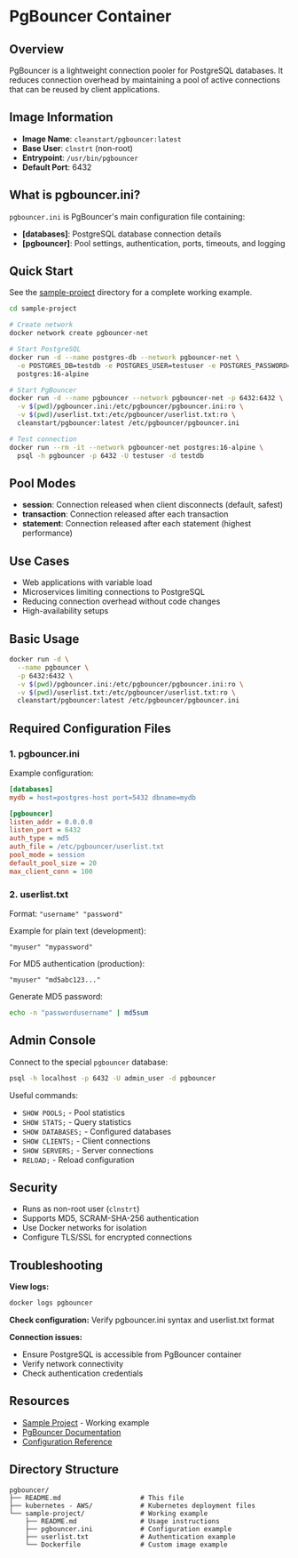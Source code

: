# PgBouncer Container

## Overview

PgBouncer is a lightweight connection pooler for PostgreSQL databases. It reduces connection overhead by maintaining a pool of active connections that can be reused by client applications.

## Image Information

- **Image Name**: `cleanstart/pgbouncer:latest`
- **Base User**: `clnstrt` (non-root)
- **Entrypoint**: `/usr/bin/pgbouncer`
- **Default Port**: 6432

## What is pgbouncer.ini?

`pgbouncer.ini` is PgBouncer's main configuration file containing:
- **[databases]**: PostgreSQL database connection details
- **[pgbouncer]**: Pool settings, authentication, ports, timeouts, and logging

## Quick Start

See the [sample-project](./sample-project/) directory for a complete working example.

```bash
cd sample-project

# Create network
docker network create pgbouncer-net

# Start PostgreSQL
docker run -d --name postgres-db --network pgbouncer-net \
  -e POSTGRES_DB=testdb -e POSTGRES_USER=testuser -e POSTGRES_PASSWORD=testpass \
  postgres:16-alpine

# Start PgBouncer
docker run -d --name pgbouncer --network pgbouncer-net -p 6432:6432 \
  -v $(pwd)/pgbouncer.ini:/etc/pgbouncer/pgbouncer.ini:ro \
  -v $(pwd)/userlist.txt:/etc/pgbouncer/userlist.txt:ro \
  cleanstart/pgbouncer:latest /etc/pgbouncer/pgbouncer.ini

# Test connection
docker run --rm -it --network pgbouncer-net postgres:16-alpine \
  psql -h pgbouncer -p 6432 -U testuser -d testdb
```

## Pool Modes

- **session**: Connection released when client disconnects (default, safest)
- **transaction**: Connection released after each transaction
- **statement**: Connection released after each statement (highest performance)

## Use Cases

- Web applications with variable load
- Microservices limiting connections to PostgreSQL
- Reducing connection overhead without code changes
- High-availability setups

## Basic Usage

```bash
docker run -d \
  --name pgbouncer \
  -p 6432:6432 \
  -v $(pwd)/pgbouncer.ini:/etc/pgbouncer/pgbouncer.ini:ro \
  -v $(pwd)/userlist.txt:/etc/pgbouncer/userlist.txt:ro \
  cleanstart/pgbouncer:latest /etc/pgbouncer/pgbouncer.ini
```

## Required Configuration Files

### 1. pgbouncer.ini

Example configuration:
```ini
[databases]
mydb = host=postgres-host port=5432 dbname=mydb

[pgbouncer]
listen_addr = 0.0.0.0
listen_port = 6432
auth_type = md5
auth_file = /etc/pgbouncer/userlist.txt
pool_mode = session
default_pool_size = 20
max_client_conn = 100
```

### 2. userlist.txt

Format: `"username" "password"`

Example for plain text (development):
```
"myuser" "mypassword"
```

For MD5 authentication (production):
```
"myuser" "md5abc123..."
```

Generate MD5 password:
```bash
echo -n "passwordusername" | md5sum
```

## Admin Console

Connect to the special `pgbouncer` database:

```bash
psql -h localhost -p 6432 -U admin_user -d pgbouncer
```

Useful commands:
- `SHOW POOLS;` - Pool statistics
- `SHOW STATS;` - Query statistics
- `SHOW DATABASES;` - Configured databases
- `SHOW CLIENTS;` - Client connections
- `SHOW SERVERS;` - Server connections
- `RELOAD;` - Reload configuration

## Security

- Runs as non-root user (`clnstrt`)
- Supports MD5, SCRAM-SHA-256 authentication
- Use Docker networks for isolation
- Configure TLS/SSL for encrypted connections

## Troubleshooting

**View logs:**
```bash
docker logs pgbouncer
```

**Check configuration:**
Verify pgbouncer.ini syntax and userlist.txt format

**Connection issues:**
- Ensure PostgreSQL is accessible from PgBouncer container
- Verify network connectivity
- Check authentication credentials

## Resources

- [Sample Project](./sample-project/README.md) - Working example
- [PgBouncer Documentation](https://www.pgbouncer.org/)
- [Configuration Reference](https://www.pgbouncer.org/config.html)

## Directory Structure

```
pgbouncer/
├── README.md                    # This file
├── kubernetes - AWS/            # Kubernetes deployment files
└── sample-project/              # Working example
    ├── README.md                # Usage instructions
    ├── pgbouncer.ini            # Configuration example
    ├── userlist.txt             # Authentication example
    └── Dockerfile               # Custom image example
```
